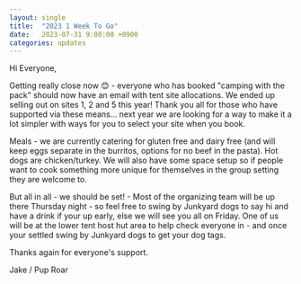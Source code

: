 ```yaml
---
layout: single
title:  "2023 1 Week To Go"
date:   2023-07-31 9:00:00 +0900
categories: updates
---
```

Hi Everyone,

Getting really close now 😊 - everyone who has booked "camping with the pack" should now have an email with tent site allocations. We ended up selling out on sites 1, 2 and 5 this year! Thank you all for those who have supported via these means... next year we are looking for a way to make it a lot simpler with ways for you to select your site when you book.

Meals - we are currently catering for gluten free and dairy free (and will keep eggs separate in the burritos, options for no beef in the pasta). Hot dogs are chicken/turkey. We will also have some space setup so if people want to cook something more unique for themselves in the group setting they are welcome to. 

But all in all - we should be set! - Most of the organizing team will be up there Thursday night - so feel free to swing by Junkyard dogs to say hi and have a drink if your up early, else we will see you all on Friday. One of us will be at the lower tent host hut area to help check everyone in - and once your settled swing by Junkyard dogs to get your dog tags.

Thanks again for everyone's support.

Jake / Pup Roar

